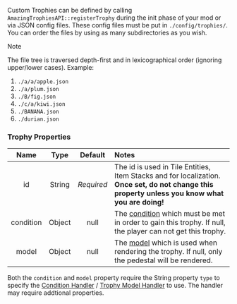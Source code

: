 Custom Trophies can be defined by calling `AmazingTrophiesAPI::registerTrophy` during the init phase of your mod or via JSON config files. These config files must be put in `./config/trophies/`. You can order the files by using as many subdirectories as you wish.

> [!NOTE]
>  The file tree is traversed depth-first and in lexicographical order (ignoring upper/lower cases). Example:
> 1. `./a/a/apple.json`
> 2. `./a/plum.json`
> 3. `./B/fig.json`
> 4. `./c/a/kiwi.json`
> 5. `./BANANA.json`
> 6. `./durian.json`

### Trophy Properties
|Name|Type|Default|Notes|
|:---:|:---:|:---:|:---|
|id|String|*Required*|The id is used in Tile Entities, Item Stacks and for localization. **Once set, do not change this property unless you know what you are doing!**|
|condition|Object|null|The [condition](https://github.com/GTNewHorizons/Amazing-Trophies/wiki/Condition-Handlers) which must be met in order to gain this trophy. If null, the player can not get this trophy.|
|model|Object|null|The [model](https://github.com/GTNewHorizons/Amazing-Trophies/wiki/Trophy-Model-Handlers) which is used when rendering the trophy. If null, only the pedestal will be rendered.|

Both the `condition` and `model` property require the String property `type` to specify the [Condition Handler](https://github.com/GTNewHorizons/Amazing-Trophies/wiki/Condition-Handlers) / [Trophy Model Handler](https://github.com/GTNewHorizons/Amazing-Trophies/wiki/Trophy-Model-Handlers) to use. The handler may require addtional properties.
